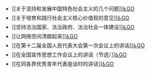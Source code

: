- [[关于坚持和发展中国特色社会主义的几个问题]][♿GO](https://github.com/FourteenD/Note/blob/main/关于坚持和发展中国特色社会主义的几个问题.md)
- [[关于培育和践行社会主义核心价值观的意见]][♿GO](https://github.com/FourteenD/Note/blob/main/关于培育和践行社会主义核心价值观的意见.md)
- [[坚持法治国家、法治政府、法治社会一体建设]][♿GO](https://github.com/FourteenD/Note/blob/main/坚持法治国家、法治政府、法治社会一体建设.md)
- [[让网络空间清朗起来]][♿GO](https://github.com/FourteenD/Note/blob/main/让网络空间清朗起来.md)
- [[在第十二届全国人民代表大会第一次会议上的讲话]][♿GO](https://github.com/FourteenD/Note/blob/main/在第十二届全国人民代表大会第一次会议上的讲话.md)
- [[在全国宣传思想工作会议上的讲话（节选）]][♿GO](https://github.com/FourteenD/Note/blob/main/在全国宣传思想工作会议上的讲话（节选）.md)
- [[在同各界优秀青年代表座谈时的讲话]][♿GO](https://github.com/FourteenD/Note/blob/main/在同各界优秀青年代表座谈时的讲话.md)
